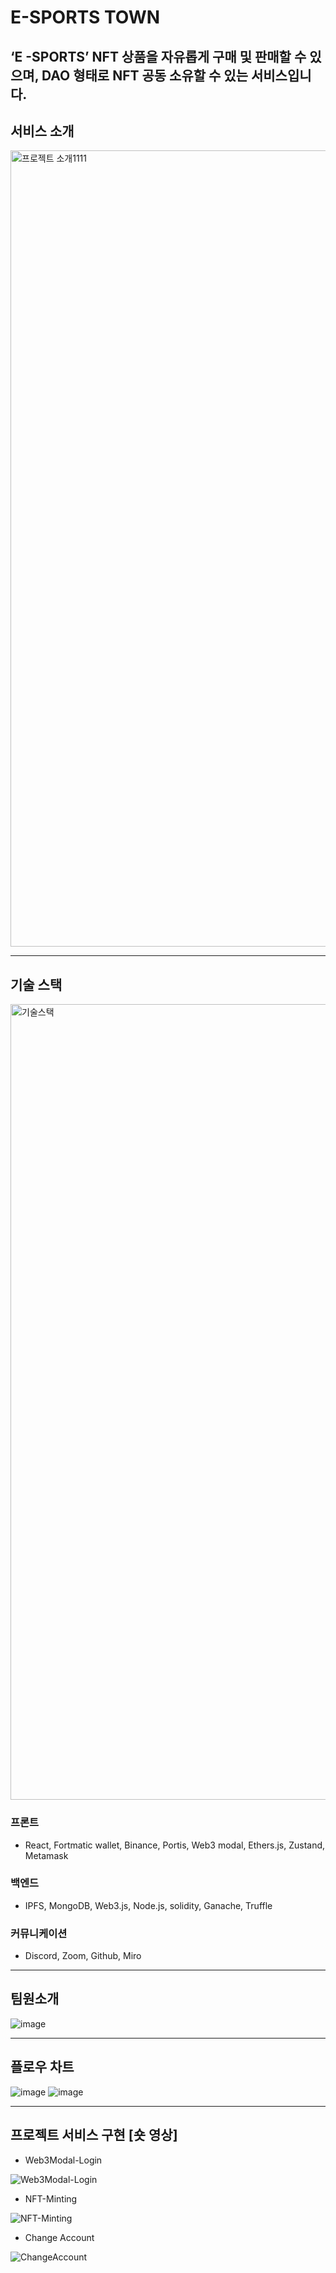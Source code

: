 # E-SPORTS TOWN

‘E -SPORTS’ NFT 상품을 자유롭게 구매 및 판매할 수 있으며, DAO 형태로 NFT 공동 소유할 수 있는 서비스입니다.
---

## 서비스 소개

<img width="1274" alt="프로젝트 소개1111" src="https://user-images.githubusercontent.com/89737377/151486174-a6ef5f96-bdbf-4b31-a6d2-3e30433be2e2.png">

---

## 기술 스택


<img width="1273" alt="기술스택" src="https://user-images.githubusercontent.com/89737377/151485939-e98bbe17-88bc-445e-a9b2-2bc554ced0ee.png">

### 프론트
- React, Fortmatic wallet, Binance, Portis, Web3 modal, Ethers.js, Zustand, Metamask

### 백엔드
- IPFS, MongoDB, Web3.js, Node.js, solidity, Ganache, Truffle

### 커뮤니케이션
- Discord, Zoom, Github, Miro

---
## 팀원소개

![image](https://user-images.githubusercontent.com/89737377/151490025-5aa7ac67-1e89-4cbf-a98f-52eca0487179.png)



---
## 플로우 차트

![image](https://user-images.githubusercontent.com/89737377/151485305-97942509-320f-41d5-aaf0-200b46189684.png)
![image](https://user-images.githubusercontent.com/89737377/151490294-9d8a7847-6b58-4b49-982a-b8438c2cd4f4.png)


---
## 프로젝트 서비스 구현 [숏 영상]

- Web3Modal-Login

![Web3Modal-Login](https://user-images.githubusercontent.com/89737377/151683727-617af8f6-2ff3-4ba1-b4f8-53e752801413.gif)



- NFT-Minting
 
![NFT-Minting](https://user-images.githubusercontent.com/89737377/151683789-f345b91d-e88f-4687-9100-7b97806f24a2.gif)



- Change Account

![ChangeAccount](https://user-images.githubusercontent.com/89737377/151683960-160e75d4-d4a7-472b-b1cf-a1943efbc362.gif)
